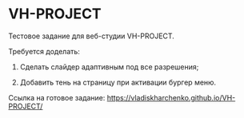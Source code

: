 # VH-PROJECT

Тестовое задание для веб-студии VH-PROJECT.

Требуется доделать:

1. Сделать слайдер адаптивным под все разрешения;

2. Добавить тень на страницу при активации бургер меню.

Ссылка на готовое задание: https://vladiskharchenko.github.io/VH-PROJECT/


